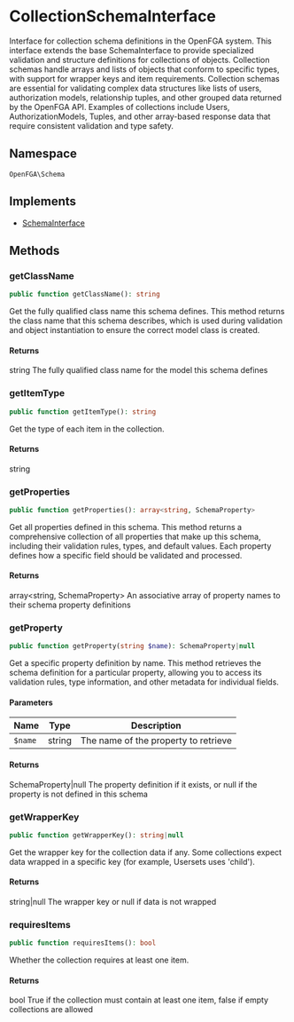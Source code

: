 # CollectionSchemaInterface

Interface for collection schema definitions in the OpenFGA system. This interface extends the base SchemaInterface to provide specialized validation and structure definitions for collections of objects. Collection schemas handle arrays and lists of objects that conform to specific types, with support for wrapper keys and item requirements. Collection schemas are essential for validating complex data structures like lists of users, authorization models, relationship tuples, and other grouped data returned by the OpenFGA API. Examples of collections include Users, AuthorizationModels, Tuples, and other array-based response data that require consistent validation and type safety.

## Namespace
`OpenFGA\Schema`

## Implements
* [SchemaInterface](SchemaInterface.md)



## Methods
### getClassName


```php
public function getClassName(): string
```

Get the fully qualified class name this schema defines. This method returns the class name that this schema describes, which is used during validation and object instantiation to ensure the correct model class is created.


#### Returns
string
 The fully qualified class name for the model this schema defines

### getItemType


```php
public function getItemType(): string
```

Get the type of each item in the collection.


#### Returns
string

### getProperties


```php
public function getProperties(): array<string, SchemaProperty>
```

Get all properties defined in this schema. This method returns a comprehensive collection of all properties that make up this schema, including their validation rules, types, and default values. Each property defines how a specific field should be validated and processed.


#### Returns
array&lt;string, SchemaProperty&gt;
 An associative array of property names to their schema property definitions

### getProperty


```php
public function getProperty(string $name): SchemaProperty|null
```

Get a specific property definition by name. This method retrieves the schema definition for a particular property, allowing you to access its validation rules, type information, and other metadata for individual fields.

#### Parameters
| Name | Type | Description |
|------|------|-------------|
| `$name` | string | The name of the property to retrieve |

#### Returns
SchemaProperty&#124;null
 The property definition if it exists, or null if the property is not defined in this schema

### getWrapperKey


```php
public function getWrapperKey(): string|null
```

Get the wrapper key for the collection data if any. Some collections expect data wrapped in a specific key (for example, Usersets uses &#039;child&#039;).


#### Returns
string&#124;null
 The wrapper key or null if data is not wrapped

### requiresItems


```php
public function requiresItems(): bool
```

Whether the collection requires at least one item.


#### Returns
bool
 True if the collection must contain at least one item, false if empty collections are allowed

